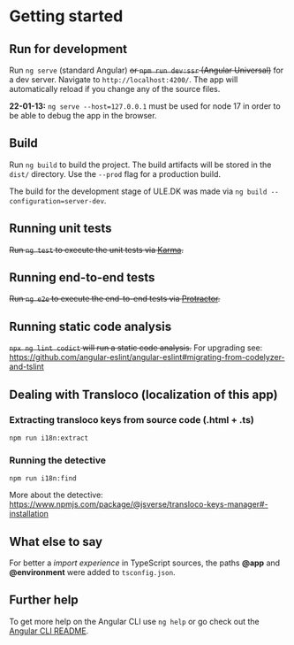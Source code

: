 <!-- SPDX-FileCopyrightText: © 2022 Michael Köther <mkoether38@gmail.com> -->
<!-- SPDX-License-Identifier: AGPL-3.0-only -->

# Getting started

## Run for development

Run `ng serve` (standard Angular) ~~or `npm run dev:ssr` (Angular Universal)~~ for a dev server. Navigate to `http://localhost:4200/`.
The app will automatically reload if you change any of the source files.

**22-01-13:** `ng serve --host=127.0.0.1` must be used for node 17 in order to be able to debug the app in the browser.


## Build

Run `ng build` to build the project. The build artifacts will be stored in the `dist/` directory. Use the `--prod` flag for a production build.

The build for the development stage of ULE.DK was made via `ng build --configuration=server-dev`.


## Running unit tests

~~Run `ng test` to execute the unit tests via [Karma](https://karma-runner.github.io).~~


## Running end-to-end tests

~~Run `ng e2e` to execute the end-to-end tests via [Protractor](http://www.protractortest.org/).~~


## Running static code analysis

~~`npx ng lint codict` will run a static code analysis.~~
For upgrading see: https://github.com/angular-eslint/angular-eslint#migrating-from-codelyzer-and-tslint


## Dealing with Transloco (localization of this app)

### Extracting transloco keys from source code (.html + .ts)
`npm run i18n:extract`

### Running the detective
`npm run i18n:find`

More about the detective:
https://www.npmjs.com/package/@jsverse/transloco-keys-manager#-installation


## What else to say

For better a *import experience* in TypeScript sources, the paths **@app** and **@environment** were added to `tsconfig.json`.


## Further help

To get more help on the Angular CLI use `ng help` or go check out the [Angular CLI README](https://github.com/angular/angular-cli/blob/master/README.md).
